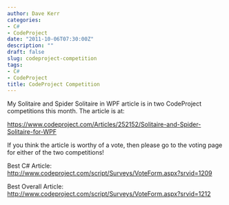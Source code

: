 ```yaml
---
author: Dave Kerr
categories:
- C#
- CodeProject
date: "2011-10-06T07:30:00Z"
description: ""
draft: false
slug: codeproject-competition
tags:
- C#
- CodeProject
title: CodeProject Competition
---
```



My Solitaire and Spider Solitaire in WPF article is in two CodeProject competitions this month. The article is at:

https://www.codeproject.com/Articles/252152/Solitaire-and-Spider-Solitaire-for-WPF

If you think the article is worthy of a vote, then please go to the voting page for either of the two competitions!

Best C# Article: <a href="http://www.codeproject.com/script/Surveys/VoteForm.aspx?srvid=1209">http://www.codeproject.com/script/Surveys/VoteForm.aspx?srvid=1209</a>

Best Overall Article: <a href="http://www.codeproject.com/script/Surveys/VoteForm.aspx?srvid=1212">http://www.codeproject.com/script/Surveys/VoteForm.aspx?srvid=1212</a>

